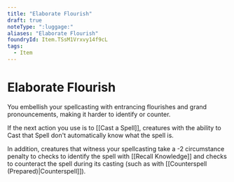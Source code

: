 ```yaml
---
title: "Elaborate Flourish"
draft: true
noteType: ":luggage:"
aliases: "Elaborate Flourish"
foundryId: Item.TSsM1Vrxvy14f9cL
tags:
  - Item
---
```


# Elaborate Flourish

You embellish your spellcasting with entrancing flourishes and grand pronouncements, making it harder to identify or counter.

If the next action you use is to [[Cast a Spell]], creatures with the ability to Cast that Spell don't automatically know what the spell is.

In addition, creatures that witness your spellcasting take a -2 circumstance penalty to checks to identify the spell with [[Recall Knowledge]] and checks to counteract the spell during its casting (such as with [[Counterspell (Prepared)|Counterspell]]).
